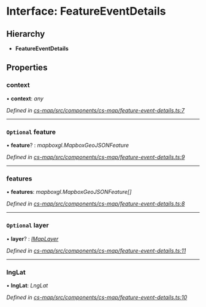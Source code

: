 # Interface: FeatureEventDetails

## Hierarchy

* **FeatureEventDetails**

## Properties

###  context

• **context**: *any*

*Defined in [cs-map/src/components/cs-map/feature-event-details.ts:7](https://github.com/TNOCS/csnext/blob/dad76c19/packages/cs-map/src/components/cs-map/feature-event-details.ts#L7)*

___

### `Optional` feature

• **feature**? : *mapboxgl.MapboxGeoJSONFeature*

*Defined in [cs-map/src/components/cs-map/feature-event-details.ts:9](https://github.com/TNOCS/csnext/blob/dad76c19/packages/cs-map/src/components/cs-map/feature-event-details.ts#L9)*

___

###  features

• **features**: *mapboxgl.MapboxGeoJSONFeature[]*

*Defined in [cs-map/src/components/cs-map/feature-event-details.ts:8](https://github.com/TNOCS/csnext/blob/dad76c19/packages/cs-map/src/components/cs-map/feature-event-details.ts#L8)*

___

### `Optional` layer

• **layer**? : *[IMapLayer](_cs_map_src_classes_imap_layer_.imaplayer.md)*

*Defined in [cs-map/src/components/cs-map/feature-event-details.ts:11](https://github.com/TNOCS/csnext/blob/dad76c19/packages/cs-map/src/components/cs-map/feature-event-details.ts#L11)*

___

###  lngLat

• **lngLat**: *LngLat*

*Defined in [cs-map/src/components/cs-map/feature-event-details.ts:10](https://github.com/TNOCS/csnext/blob/dad76c19/packages/cs-map/src/components/cs-map/feature-event-details.ts#L10)*
